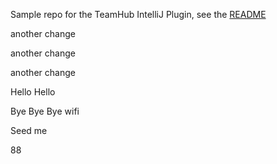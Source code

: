 Sample repo for the TeamHub IntelliJ Plugin, see the [README](https://github.com/TeamHubApp/intellij-plugin/blob/master/README.md)

another change

another change

another change

Hello Hello

Bye Bye Bye wifi

Seed me

88















